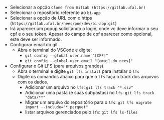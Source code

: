   * Selecionar a opção `Clone from GitLab (https://gitlab.ufal.br)`
  * Selecionar o repositório referente ao `bi-app`
  * Selecionar a opção de URL com o https (`https://gitlab.ufal.br/nees/pne/dev/bi-app.git`)
  * Irá aparecer um popup solicitando o login, onde vc deve informar o seu cpf e o seu token. Apesar do campo de cpf aparecer como opcional, este deve ser informado.
* Configurar email do git
  * Abra o terminal do VSCode e digite:
    * `git config --global user.name "[CPF]"`
    * `git config --global user.email "[email do nees]"`
* Configurar o Git LFS (para arquivos grandes)
  * Abra o terminal e digite `git lfs install` para instalar o `lfs`
  * Digite os comandos abaixo para que o `lfs` faça o track dos arquivos com os dados.
    * Adicionar um arquivo no `lfs`: `git lfs track "*.csv"`
    * Adicionar uma pasta (e suas subpastas) no `lfs`: `git lfs track "data/**"`
    * Migrar um arquivo do repositório para o `lfs`: `git lfs migrate import --include="*.parquet"`
    * listar arquivos gerenciados pelo `lfs`: `git lfs ls-files`
    